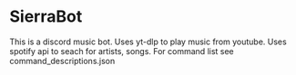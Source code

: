 # SierraBot
This is a discord music bot. Uses yt-dlp to play music from youtube. Uses spotify api to seach for artists, songs. For command list see command_descriptions.json
